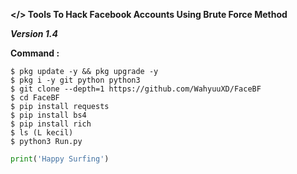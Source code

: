 <b></> Tools To Hack Facebook Accounts Using Brute Force Method</b>    
   
_<b>Version 1.4</b>_   
   
<b></b>
<b>Command : </b>
```
$ pkg update -y && pkg upgrade -y
$ pkg i -y git python python3
$ git clone --depth=1 https://github.com/WahyuuXD/FaceBF
$ cd FaceBF
$ pip install requests
$ pip install bs4
$ pip install rich
$ ls (L kecil)
$ python3 Run.py
```
```python
print('Happy Surfing')

